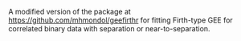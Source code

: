 A modified version of the package at
https://github.com/mhmondol/geefirthr
for fitting Firth-type GEE for correlated binary data with separation or near-to-separation.
